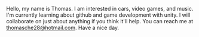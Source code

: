 Hello, my name is Thomas. I am interested in cars, video games, and music.
I'm currently learning about github and game development with unity. 
I will collaborate on just about anything if you think it'll help. You can reach me at thomasche28@hotmail.com.
Have a nice day.

<!---
SoulBrother28/SoulBrother28 is a ✨ special ✨ repository because its `README.md` (this file) appears on your GitHub profile.
You can click the Preview link to take a look at your changes.
--->
